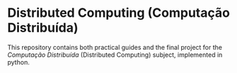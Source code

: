 # Distributed Computing (Computação Distribuída)

This repository contains both practical guides and the final project for the *Computação Distribuída* (Distributed Computing) subject, implemented in python.
